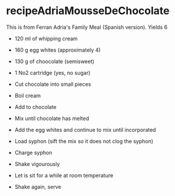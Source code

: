 recipeAdriaMousseDeChocolate
============================

This is from Ferran Adria's Family Meal (Spanish version). Yields 6

- 120 ml of whipping cream
- 160 g egg whites (approximately 4)
- 130 g of choocolate (semisweet)
- 1 No2 cartridge
(yes, no sugar)

- Cut chocolate into small pieces
- Boil cream
- Add to chocolate
- Mix until chocolate has melted
- Add the egg whites and continue to mix until incorporated
- Load syphon (sift the mix so it does not clog the syphon)
- Charge syphon
- Shake vigourously
- Let is sit for a while at room temperature
- Shake again, serve


